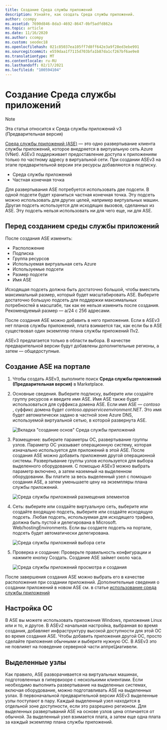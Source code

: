```yaml
---
title: Создание Среда службы приложений
description: Узнайте, как создать Среда службы приложений.
author: ccompy
ms.assetid: 7690d846-8da3-4692-8647-0bf5adfd862a
ms.topic: article
ms.date: 11/16/2020
ms.author: ccompy
ms.custom: seodec18
ms.openlocfilehash: 021c85037ea105ff7d8ff642e3a9f28ed3ebe991
ms.sourcegitcommit: e559daa1f7115d703bfa1b87da1cf267bf6ae9e8
ms.translationtype: MT
ms.contentlocale: ru-RU
ms.lasthandoff: 02/17/2021
ms.locfileid: "100594104"
---
```

# <a name="create-an-app-service-environment"></a>Создание Среда службы приложений

> [!NOTE]
> Эта статья относится к Среда службы приложений v3 (Предварительная версия)
> 

[Среда службы приложений (ASE)][Intro] — это одно развертывание клиента службы приложений, которое внедряется в виртуальную сеть Azure (VNet).  ASEv3 поддерживает предоставление доступа к приложениям только по частному адресу в виртуальной сети. При создании ASEv3 на этапе предварительной версии эти ресурсы добавляются в подписку.

- Среда службы приложений
- Частная конечная точка

Для развертывания ASE потребуется использовать две подсети.  В одной подсети будет храниться частная конечная точка.  Эту подсеть можно использовать для других целей, например виртуальных машин.  Другая подсеть используется для исходящих вызовов, сделанных из ASE.  Эту подсеть нельзя использовать ни для чего еще, ни для ASE. 

## <a name="before-you-create-your-ase"></a>Перед созданием среды службы приложений

После создания ASE изменить:

- Расположение
- Подписка
- Группа ресурсов
- Используемая виртуальная сеть Azure
- Используемые подсети
- Размер подсети
- Имя ASE

Исходящая подсеть должна быть достаточно большой, чтобы вместить максимальный размер, который будет масштабировать ASE. Выберите достаточно большую подсеть для поддержки максимальных потребностей в масштабе, так как ее нельзя изменить после создания. Рекомендуемый размер — a/24 с 256 адресами.

После создания ASE можно добавить в него приложения. Если в ASEv3 нет планов службы приложений, плата взимается так, как если бы в ASE существовал один экземпляр плана службы приложений I1v2.  

ASEv3 предлагается только в области выбора. В качестве предварительной версии будут добавлены дополнительные регионы, а затем — общедоступные. 

## <a name="creating-an-ase-in-the-portal"></a>Создание ASE на портале

1. Чтобы создать ASEv3, выполните поиск **Среда службы приложений (Предварительная версия)** в Marketplace.  
2. Основные сведения. Выберите подписку, выберите или создайте группу ресурсов и введите имя ASE.  Имя ASE также будет использоваться для суффикса домена ASE.  Если имя ASE — *contoso* , суффикс домена будет *contoso.appserviceenvironment.NET*.  Это имя будет автоматически задано в частной зоне Azure DNS, используемой виртуальной сетью, в которой развернута ASE. 

    ![Вкладка "создание основ" Среда службы приложений](./media/creation/creation-basics.png)

3. Размещение: выберите параметры ОС, развертывание группы узлов. Параметр ОС указывает операционную систему, которая изначально используется для приложений в этой ASE. После создания ASE можно добавить приложения другой операционной системы. Развертывание группы узлов используется для выбора выделенного оборудования. С помощью ASEv3 можно выбрать параметр включено, а затем наземный на выделенном оборудовании. Вы платите за весь выделенный узел с помощью создания ASE, а затем уменьшаете цену на экземпляры плана службы приложений. 

    ![Среда службы приложений размещения элементов](./media/creation/creation-hosting.png)

4. Сеть: выберите или создайте виртуальную сеть, выберите или создайте входящую подсеть, выберите или создайте исходящую подсеть. Любая подсеть, используемая для исходящего трафика, должна быть пустой и делегирована в Microsoft. Web/hostingEnvironments. Если вы создаете подсеть на портале, подсеть будет автоматически делегирована.

    ![Среда службы приложений выбора сети](./media/creation/creation-networking.png)

5. Проверка и создание: Проверьте правильность конфигурации и нажмите кнопку Создать. Создание ASE займет около часа. 

    ![Среда службы приложений просмотра и создания](./media/creation/creation-review.png)

После завершения создания ASE можно выбрать его в качестве расположения при создании приложений. Дополнительные сведения о создании приложений в новом ASE см. в статье [использование среда службы приложений][UsingASE]

## <a name="os-preference"></a>Настройка ОС
В ASE вы можете использовать приложения Windows, приложения Linux или и то, и другое. В ASEv2 начальная настройка, выбранная во время создания, добавляет инфраструктуру высокой доступности для этой ОС во время создания ASE. Чтобы добавить приложения другой ОС, просто сделайте приложения обычными и выберите нужную ОС. В ASEv3 это не повлияет на поведение серверной части аппреЦиативели.  

## <a name="dedicated-hosts"></a>Выделенные узлы
Как правило, ASE разворачивается на виртуальных машинах, подготовленных в гипервизоре с несколькими клиентами. Если необходимо выполнить развертывание на выделенных системах, включая оборудование, можно подготавливать ASE на выделенных узлах. В первоначальной предварительной версии ASEv3 выделенные узлы поступают в пару. Каждый выделенный узел находится в отдельной зоне доступности, если это разрешено регионом. Для выделенных развертываний ASE на основе узлов цена отличается от обычной. За выделенный узел взимается плата, а затем еще одна плата за каждый экземпляр плана службы приложений.  

<!--Links-->
[Intro]: ./overview.md
[MakeASE]: ./creation.md
[ASENetwork]: ./networking.md
[UsingASE]: ./using.md
[UDRs]: ../../virtual-network/virtual-networks-udr-overview.md
[NSGs]: ../../virtual-network/network-security-groups-overview.md
[Pricing]: https://azure.microsoft.com/pricing/details/app-service/
[ARMOverview]: ../../azure-resource-manager/management/overview.md
[ConfigureSSL]: ../configure-ssl-certificate.md
[Kudu]: https://azure.microsoft.com/resources/videos/super-secret-kudu-debug-console-for-azure-web-sites/
[AppDeploy]: ../deploy-local-git.md
[ASEWAF]: app-service-app-service-environment-web-application-firewall.md
[AppGW]: ../../web-application-firewall/ag/ag-overview.md
[logalerts]: ../../azure-monitor/alerts/alerts-log.md
